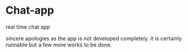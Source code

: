 # Chat-app
real time chat app

sincere apologies as the app is not developed completely. it is certainly runnable but a few more works to be done.


